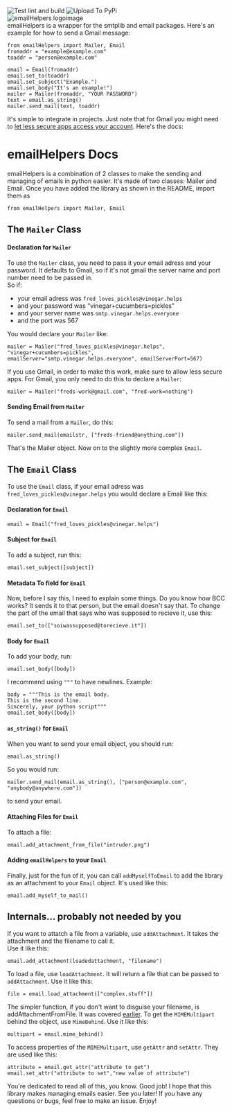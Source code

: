 ![Test lint and build](https://github.com/family-richards/emailHelpers/workflows/Test%20lint%20and%20build/badge.svg) ![Upload To PyPi](https://github.com/family-richards/emailHelpers/workflows/Upload%20To%20PyPi/badge.svg)  
![emailHelpers logoimage](https://raw.githubusercontent.com/family-richards/emailHelpers/master/pyart-helpers.png)  
emailHelpers is a wrapper for the smtplib and email packages. Here's an example for how to send a Gmail message:
```python3
from emailHelpers import Mailer, Email
fromaddr = "example@example.com"
toaddr = "person@example.com"

email = Email(fromaddr)
email.set_to(toaddr)
email.set_subject("Example.")
email.set_body("It's an example!")
mailer = Mailer(fromaddr, "YOUR PASSWORD")
text = email.as_string()
mailer.send_mail(text, toaddr)
```
It's simple to integrate in projects. Just note that for Gmail you might need to [let less secure apps access your account](https://devanswers.co/allow-less-secure-apps-access-gmail-account/). Here's the docs:  
# emailHelpers Docs
emailHelpers is a combination of 2 classes to make the sending and managing of emails in python easier.
It's made of two classes: Mailer and Email.
Once you have added the library as shown in the README, import them as  
```python3
from emailHelpers import Mailer, Email
```
## The `Mailer` Class
#### Declaration for `Mailer`
To use the `Mailer` class, you need to pass it your email adress and your password. It defaults to Gmail, so if it's not gmail the server name and port number need to be passed in.  
So if:
- your email adress was `fred_loves_pickles@vinegar.helps`
- and your password was "vinegar+cucumbers=pickles"
- and your server name was `smtp.vinegar.helps.everyone`
- and the port was 567
  
You would declare your `Mailer` like:  
```python3
mailer = Mailer("fred_loves_pickles@vinegar.helps", "vinegar+cucumbers=pickles", emailServer="smtp.vinegar.helps.everyone", emailServerPort=567)
```
If you use Gmail, in order to make this work, make sure to allow less secure apps. For Gmail, you only need to do this to declare a `Mailer`:  
```python3
mailer = Mailer("freds-work@gmail.com", "fred-work=nothing")
```
#### Sending Email from `Mailer`
To send a mail from a `Mailer`, do this:  
```python3
mailer.send_mail(emailstr, ["freds-friend@anything.com"])
```
That's the Mailer object. Now on to the slightly more complex `Email`.
## The `Email` Class
To use the `Email` class, if your email adress was `fred_loves_pickles@vinegar.helps` you would declare a Email like this:
#### Declaration for `Email`
```python3
email = Email("fred_loves_pickles@vinegar.helps")
```
#### Subject for `Email`
To add a subject, run this:  
```python3
email.set_subject([subject])
```
#### Metadata To field for `Email`
Now, before I say this, I need to explain some things. Do you know how BCC works? It sends it to that person, but the email doesn't say that. To change the part of the email that says who was supposed to recieve it, use this:  
```python3
email.set_to(["soiwassupposed@torecieve.it"])
```
#### Body for `Email`
To add your body, run:  
```python3
email.set_body([body])
```
I recommend using `"""` to have newlines. Example:  
```python3
body = """This is the email body.
This is the second line.
Sincerely, your python script"""
email.set_body([body])
```
#### `as_string()` for `Email`
When you want to send your email object, you should run:  
```python3
email.as_string()
```
So you would run:  
```python3
mailer.send_mail(email.as_string(), ["person@example.com", "anybody@anywhere.com"])
```
to send your email.
#### Attaching Files for `Email`
To attach a file:  
```python3
email.add_attachment_from_file("intruder.png")
```
#### Adding `emailHelpers` to your `Email`
Finally, just for the fun of it, you can call `addMyselfToEmail` to add the library as an attachment to your `Email` object. It's used like this:  
```python3
email.add_myself_to_mail()
```
## Internals... probably not needed by you
If you want to attatch a file from a variable, use `addAttachment`. It takes the attachment and the filename to call it.  
Use it like this:  
```python3
email.add_attachment(loadedattachment, "filename")
```
To load a file, use `loadAttachment`. It will return a file that can be passed to `addAttachment`.
Use it like this:  
```python3
file = email.load_attachment(["complex.stuff"])
```
The simpler function, if you don't want to disguise your filename, is addAttachmentFromFile. It was covered [earlier](#attaching-files-for-email).
To get the `MIMEMultipart` behind the object, use `MimeBehind`.
Use it like this:  
```python3
multipart = email.mime_behind()
```
To access properties of the `MIMEMultipart`, use `getAttr` and `setAttr`.
They are used like this:  
```python3
attribute = email.get_attr("attribute to get")
email.set_attr("attribute to set","new value of attribute")
```
You're dedicated to read all of this, you know. Good job! I hope that this library makes managing emails easier.
See you later! If you have any questions or bugs, feel free to make an issue. Enjoy!
